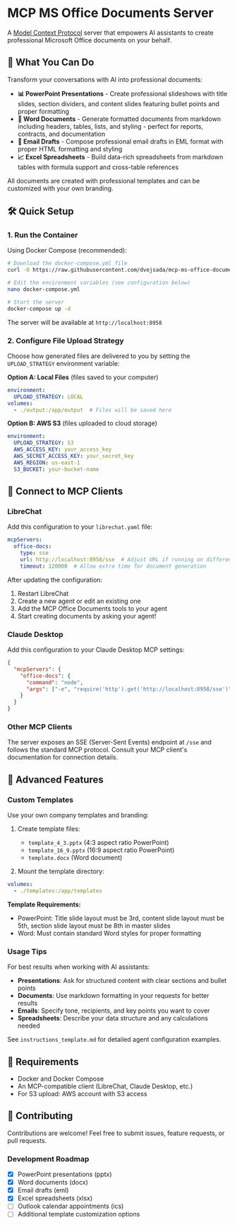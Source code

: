 # MCP MS Office Documents Server

A [Model Context Protocol](https://modelcontextprotocol.io/) server that empowers AI assistants to create professional Microsoft Office documents on your behalf.

## 🚀 What You Can Do

Transform your conversations with AI into professional documents:

- **📊 PowerPoint Presentations** - Create professional slideshows with title slides, section dividers, and content slides featuring bullet points and proper formatting
- **📄 Word Documents** - Generate formatted documents from markdown including headers, tables, lists, and styling - perfect for reports, contracts, and documentation  
- **📧 Email Drafts** - Compose professional email drafts in EML format with proper HTML formatting and styling
- **📈 Excel Spreadsheets** - Build data-rich spreadsheets from markdown tables with formula support and cross-table references

All documents are created with professional templates and can be customized with your own branding.

## 🛠️ Quick Setup

### 1. Run the Container

Using Docker Compose (recommended):

```bash
# Download the docker-compose.yml file
curl -O https://raw.githubusercontent.com/dvejsada/mcp-ms-office-documents/main/docker-compose.yml

# Edit the environment variables (see configuration below)
nano docker-compose.yml

# Start the server
docker-compose up -d
```

The server will be available at `http://localhost:8958`

### 2. Configure File Upload Strategy

Choose how generated files are delivered to you by setting the `UPLOAD_STRATEGY` environment variable:

**Option A: Local Files** (files saved to your computer)
```yaml
environment:
  UPLOAD_STRATEGY: LOCAL
volumes:
  - ./output:/app/output  # Files will be saved here
```

**Option B: AWS S3** (files uploaded to cloud storage)
```yaml
environment:
  UPLOAD_STRATEGY: S3
  AWS_ACCESS_KEY: your_access_key
  AWS_SECRET_ACCESS_KEY: your_secret_key  
  AWS_REGION: us-east-1
  S3_BUCKET: your-bucket-name
```

## 🔗 Connect to MCP Clients

### LibreChat

Add this configuration to your `librechat.yaml` file:

```yaml
mcpServers:
  office-docs:
    type: sse
    url: http://localhost:8958/sse  # Adjust URL if running on different host
    timeout: 120000  # Allow extra time for document generation
```

After updating the configuration:
1. Restart LibreChat
2. Create a new agent or edit an existing one
3. Add the MCP Office Documents tools to your agent
4. Start creating documents by asking your agent!

### Claude Desktop

Add this configuration to your Claude Desktop MCP settings:

```json
{
  "mcpServers": {
    "office-docs": {
      "command": "node",
      "args": ["-e", "require('http').get('http://localhost:8958/sse')"]
    }
  }
}
```

### Other MCP Clients

The server exposes an SSE (Server-Sent Events) endpoint at `/sse` and follows the standard MCP protocol. Consult your MCP client's documentation for connection details.

## 🎨 Advanced Features

### Custom Templates

Use your own company templates and branding:

1. Create template files:
   - `template_4_3.pptx` (4:3 aspect ratio PowerPoint)
   - `template_16_9.pptx` (16:9 aspect ratio PowerPoint)  
   - `template.docx` (Word document)

2. Mount the template directory:
```yaml
volumes:
  - ./templates:/app/templates
```

**Template Requirements:**
- PowerPoint: Title slide layout must be 3rd, content slide layout must be 5th, section slide layout must be 8th in master slides
- Word: Must contain standard Word styles for proper formatting

### Usage Tips

For best results when working with AI assistants:

- **Presentations**: Ask for structured content with clear sections and bullet points
- **Documents**: Use markdown formatting in your requests for better results
- **Emails**: Specify tone, recipients, and key points you want to cover
- **Spreadsheets**: Describe your data structure and any calculations needed

See `instructions_template.md` for detailed agent configuration examples.

## 🔧 Requirements

- Docker and Docker Compose
- An MCP-compatible client (LibreChat, Claude Desktop, etc.)
- For S3 upload: AWS account with S3 access

## 🤝 Contributing

Contributions are welcome! Feel free to submit issues, feature requests, or pull requests.

### Development Roadmap

- [x] PowerPoint presentations (pptx) 
- [x] Word documents (docx)
- [x] Email drafts (eml)
- [x] Excel spreadsheets (xlsx)
- [ ] Outlook calendar appointments (ics)
- [ ] Additional template customization options
